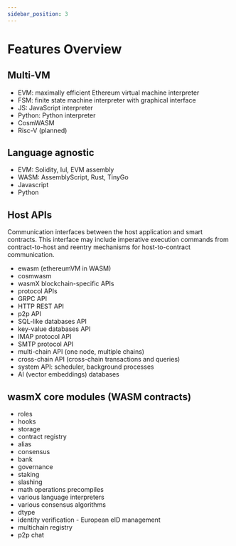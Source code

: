 ```yaml
---
sidebar_position: 3
---
```


# Features Overview


## Multi-VM

* EVM: maximally efficient Ethereum virtual machine interpreter
* FSM: finite state machine interpreter with graphical interface
* JS: JavaScript interpreter
* Python: Python interpreter
* CosmWASM
* Risc-V (planned)

## Language agnostic

- EVM: Solidity, Iul, EVM assembly
- WASM: AssemblyScript, Rust, TinyGo
- Javascript
- Python

## Host APIs

Communication interfaces between the host application and smart contracts. This interface may include imperative execution commands from contract-to-host and reentry mechanisms for host-to-contract communication.

- ewasm (ethereumVM in WASM)
- cosmwasm
- wasmX blockchain-specific APIs
- protocol APIs
- GRPC API
- HTTP REST API
- p2p API
- SQL-like databases API
- key-value databases API
- IMAP protocol API
- SMTP protocol API
- multi-chain API (one node, multiple chains)
- cross-chain API (cross-chain transactions and queries)
- system API: scheduler, background processes
- AI (vector embeddings) databases


## wasmX core modules (WASM contracts)

- roles
- hooks
- storage
- contract registry
- alias
- consensus
- bank
- governance
- staking
- slashing
- math operations precompiles
- various language interpreters
- various consensus algorithms
- dtype
- identity verification - European eID management
- multichain registry
- p2p chat
